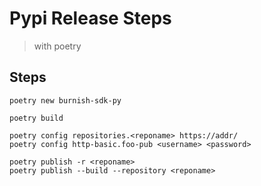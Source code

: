 # Pypi Release Steps
> with poetry

## Steps

```shell
poetry new burnish-sdk-py

poetry build

poetry config repositories.<reponame> https://addr/
poetry config http-basic.foo-pub <username> <password>

poetry publish -r <reponame>
poetry publish --build --repository <reponame>

```
